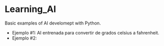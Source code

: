 # Learning_AI
Basic examples of AI develomept with Python.

* Ejemplo #1: AI entrenada para convertir de grados celsius a fahrenheit.
* Ejemplo #2: 
